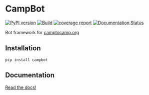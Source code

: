 # CampBot

[![PyPI version](https://badge.fury.io/py/campbot.svg)](https://pypi.org/project/campbot/) 
[![Build](https://gitlab.com/cbeauchesne/CampBot/badges/master/build.svg)](https://gitlab.com/cbeauchesne/CampBot/pipelines) 
[![coverage report](https://gitlab.com/cbeauchesne/CampBot/badges/master/coverage.svg)](https://cbeauchesne.gitlab.io/CampBot/htmlcov-3.5) 
[![Documentation Status](https://readthedocs.org/projects/campbot/badge/?version=latest)](https://campbot.readthedocs.io/en/latest/?badge=latest)
 

Bot framework for [camptocamp.org](https://www.camptocamp.org/)

## Installation

```batch
pip install campbot
```

## Documentation

[Read the docs!](https://campbot.readthedocs.io/)
